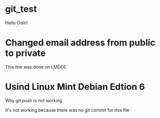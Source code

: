 # git_test

Hello Odin!
# Changed email address from public to private

This line was done on LMDE6
# Usind Linux Mint Debian Edtion 6

Why git push is not working

It's not working because there was no git commit for this file
